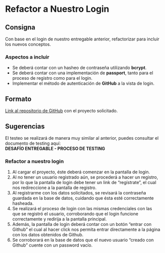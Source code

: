 # Refactor a Nuestro Login

## Consigna

Con base en el login de nuestro entregable anterior, refactorizar para incluir los nuevos conceptos.

### Aspectos a incluir

- Se deberá contar con un hasheo de contraseña utilizando **bcrypt**.
- Se deberá contar con una implementación de **passport**, tanto para el proceso de registro como para el login.
- Implementar el método de autenticación de **GitHub** a la vista de login.

## Formato

[Link al repositorio de GitHub](#) con el proyecto solicitado.

## Sugerencias

El testeo se realizará de manera muy similar al anterior, puedes consultar el documento de testing aquí:  
**DESAFÍO ENTREGABLE - PROCESO DE TESTING**

### Refactor a nuestro login

1. Al cargar el proyecto, éste deberá comenzar en la pantalla de login.
2. Al no tener un usuario registrado aún, se procederá a hacer un registro, por lo que la pantalla de login debe tener un link de “regístrate”, el cual nos redireccione a la pantalla de registro.
3. Al registrarme con los datos solicitados, se revisará la contraseña guardada en la base de datos, cuidando que ésta esté correctamente hasheada.
4. Se realizará el proceso de login con las mismas credenciales con las que se registró el usuario, corroborando que el login funcione correctamente y redirija a la pantalla principal.
5. Además, la pantalla de login deberá contar con un botón “entrar con Github” el cual al hacer click nos permita entrar directamente a la página con los datos obtenidos de Github.
6. Se corroborará en la base de datos que el nuevo usuario “creado con Github” cuente con un password vacío.